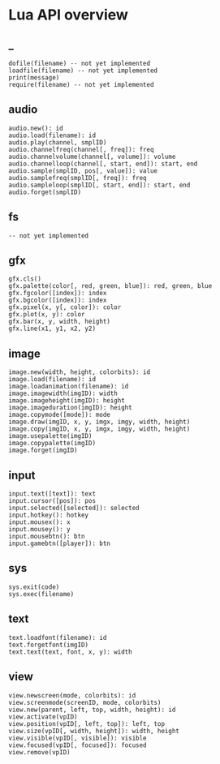 # Lua API overview
##  _
    dofile(filename) -- not yet implemented
    loadfile(filename) -- not yet implemented
    print(message)
    require(filename) -- not yet implemented
##  audio
    audio.new(): id
    audio.load(filename): id
    audio.play(channel, smplID)
    audio.channelfreq(channel[, freq]): freq
    audio.channelvolume(channel[, volume]): volume
    audio.channelloop(channel[, start, end]): start, end
    audio.sample(smplID, pos[, value]): value
    audio.samplefreq(smplID[, freq]): freq
    audio.sampleloop(smplID[, start, end]): start, end
    audio.forget(smplID)
##  fs
    -- not yet implemented
##  gfx
    gfx.cls()
    gfx.palette(color[, red, green, blue]): red, green, blue
    gfx.fgcolor([index]): index
    gfx.bgcolor([index]): index
    gfx.pixel(x, y[, color]): color
    gfx.plot(x, y): color
    gfx.bar(x, y, width, height)
    gfx.line(x1, y1, x2, y2)
##  image
    image.new(width, height, colorbits): id
    image.load(filename): id
    image.loadanimation(filename): id
    image.imagewidth(imgID): width
    image.imageheight(imgID): height
    image.imageduration(imgID): height
    image.copymode([mode]): mode
    image.draw(imgID, x, y, imgx, imgy, width, height)
    image.copy(imgID, x, y, imgx, imgy, width, height)
    image.usepalette(imgID)
    image.copypalette(imgID)
    image.forget(imgID)
##  input
    input.text([text]): text
    input.cursor([pos]): pos
    input.selected([selected]): selected
    input.hotkey(): hotkey
    input.mousex(): x
    input.mousey(): y
    input.mousebtn(): btn
    input.gamebtn([player]): btn
##  sys
    sys.exit(code)
    sys.exec(filename)
##  text
    text.loadfont(filename): id
    text.forgetfont(imgID)
    text.text(text, font, x, y): width
##  view
    view.newscreen(mode, colorbits): id
    view.screenmode(screenID, mode, colorbits)
    view.new(parent, left, top, width, height): id
    view.activate(vpID)
    view.position(vpID[, left, top]): left, top
    view.size(vpID[, width, height]): width, height
    view.visible(vpID[, visible]): visible
    view.focused(vpID[, focused]): focused
    view.remove(vpID)
